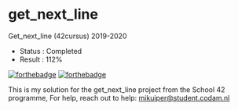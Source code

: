 # get_next_line
Get_next_line (42cursus) 2019-2020

- Status  : Completed
- Result  : 112%

[![forthebadge](https://forthebadge.com/images/badges/made-with-c.svg)](https://forthebadge.com)
[![forthebadge](https://forthebadge.com/images/badges/built-with-love.svg)](https://forthebadge.com)

This is my solution for the get_next_line project from the School 42 programme,
For help, reach out to help:
mikuiper@student.codam.nl
